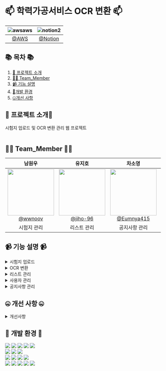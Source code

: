 
#  📫 학력가공서비스 OCR 변환 📫



<!--![256컬러](https://github.com/NovTeamProject/Team_Project/assets/145524959/3298851f-7534-4304-99b3-55106605b887)-->


<div>


| **![awsaws](https://github.com/NovTeamProject/Team_Project/assets/145963611/c33a2433-81d8-4137-88d6-c7c7c350a030)**  | **![notion2](https://github.com/NovTeamProject/Team_Project/assets/145963611/8e1e720e-e202-4ad8-9767-0befe6dcf529)** |
| :------: |  :------: |
|  [@AWS](http://13.209.215.81:8080/member/loginForm)  |   [@Notion](https://wonderful-shallot-eed.notion.site/TEAM-PROJECT-420fcc33d40f44b1bd7bcd5f0aede7c9)  |  

</div>

## 📚 목차 📚

01. [📖 프로젝트 소개](#-프로젝트-소개)
02. [🙋‍♀️ Team_Member](#%EF%B8%8F-team_member-%EF%B8%8F)
03. [📹 기능 설명](#-기능-설명-)
04. [🔨개발 환경](#-개발-환경-)
05. [🤐개선 사항](#-개선-사항-)


## 📖 프로젝트 소개📖

 시험지 업로드 및 OCR 변환 관리 웹 프로젝트 <br><br>

## 🙋‍♀️ Team_Member 🙋‍♀️

<div>

| **남원우** | **유지호** | **차소영** | **최영주** | **최지혜** | 
| :------: |  :------: | :------: | :------: | :------: | 
| [<img src="https://avatars.githubusercontent.com/u/145524959?v=4" height=150 width=150> <br/> @wwnoov](https://github.com/wwnoov) |[<img src="https://avatars.githubusercontent.com/u/145963790?v=4" height=150 width=150> <br/> @jiho-96](https://github.com/jiho-96)|[<img src="https://avatars.githubusercontent.com/u/145963611?v=4" height=150 width=150> <br/> @Eumnya415](https://github.com/Eumnya415)|[<img src="https://avatars.githubusercontent.com/u/108727190?v=4" height=150 width=150> <br/> @cyj083386](https://github.com/cyj083386)| [<img src="https://avatars.githubusercontent.com/u/145963612?v=4" height=150 width=150> <br/> @jyeeeh](https://github.com/jyeeeh) |
|시험지 관리 |리스트 관리 |공지사항 관리|OCR 기능 |사용자 관리| 

</div>



## 📹 기능 설명 📹

<details><summary>시험지 업로드</summary> 
<br/>
- 시험지등록


https://github.com/Bulsajo-project/OCRPlatform/assets/145524959/5893ba67-85f4-4947-913d-71e1f6f3e641


- 시험지 수정


https://github.com/Bulsajo-project/OCRPlatform/assets/145524959/9b38c373-2997-4c29-b488-94f1bcc98d11


- OCR작업중
 

https://github.com/Bulsajo-project/OCRPlatform/assets/145524959/76e2d57d-2e2d-40eb-982c-35bcf125cc4f


</details>

<details><summary>OCR 변환</summary>
<br/>
![Untitled](https://prod-files-secure.s3.us-west-2.amazonaws.com/27608227-45fe-4378-a4b3-624d8f797bcc/1db15f61-2867-47a3-b702-979bbf98c5d3/Untitled.png)
 
### 1.  PDF 뷰어 기능
         1. PDF 시험지 파일 시험지 미리보기 로드
         2. 페이지 이동 가능
         3. 확대, 축소 가능

<br>
<br>
<br>
![Untitled](https://prod-files-secure.s3.us-west-2.amazonaws.com/27608227-45fe-4378-a4b3-624d8f797bcc/98188ec6-ffb0-4665-a557-ba9136320bc6/Untitled.png)

### 2. 이미지 캡쳐기능
    1. 캡쳐시작시  dim 처리
    2. 마우스 UP시 우측 목록에 이미지 추가됨


<br>
<br>
<br>
![Untitled](https://prod-files-secure.s3.us-west-2.amazonaws.com/27608227-45fe-4378-a4b3-624d8f797bcc/39915b58-1188-47ad-b43a-b441a0e9f6fd/Untitled.png)

### 3. 수식제외 텍스트 인식
    1. 수학과목이 아닌경우, 텍스트를 인식, 결과가 병합되어 하단 출력
    2. 각 이미지별 OCR 대상 여부 지정가능
    3. 결과 편집가능

<br>
<br>
<br>
![Untitled](https://prod-files-secure.s3.us-west-2.amazonaws.com/27608227-45fe-4378-a4b3-624d8f797bcc/09a6ae7e-80e0-4027-b6ee-65f2b0dc8a2a/Untitled.png)

### 4. 수식포함 텍스트 인식
    1. 수학 과목인 경우, 수식을 인식, 결과가 병합되어 하단 출력
    2. 각 이미지별 OCR 대상 여부 지정가능
    3. 결과 편집가능


<br>
<br>
<br>
</details>
 
<details><summary>리스트 관리</summary>
<br/>

 
</details>


<details><summary>사용자 관리</summary>
<br/>

1. [시스템관리 - 사용자관리] 사이트를 이용할 수 있는 계정을 관리할 수 있습니다.

 총괄관리자만 관리가능하며 [소속부서/이름/아이디/권한/사용기간/계정상태]를 확인할 수 있습니다.

![Untitled (1)](https://github.com/Bulsajo-project/OCRPlatformPublic/assets/145963612/758d2b7e-08a0-4f24-9fb5-cf1c737b5219)

1. **계정 추가**

[추가] 버튼을 클릭하면 1개의 계정을 추가할 수 있습니다.

[소속부서/이름/아이디/권한/사용기간] 은 필수로 입력해야합니다.

- 이름 : 공백/특수문자/숫자를 제외한 2~8자리
- 아이디 : 공백제외 알파벳 대소문자/숫자 3~10자리
- 사용기간 : 종료일이 시작일보다 이전일 수 없음

 사용기간은 시작일은 오늘날짜로 종료일은 오늘날짜보다 1년 뒤로 자동설정 되어있습니다.

![Untitled (2)](https://github.com/Bulsajo-project/OCRPlatformPublic/assets/145963612/f1943aa5-fc9b-4b94-919b-465e00a7aac4)

1. **비밀번호 초기화**

비밀번호 초기화 버튼 클릭 시 비밀번호 초기화 alert이 발생됩니다.

해당 계정의 비밀번호는 아이디와 동일하게 설정됩니다.

![Untitled (3)](https://github.com/Bulsajo-project/OCRPlatformPublic/assets/145963612/ca14bae0-45ca-4bce-8896-9e894c979a18)

1. **계정 삭제** 

관리-삭제 버튼 클릭 시 계정상태가 비활성화로 변경되며 해당 계정은 로그인이 불가합니다.

![Untitled (4)](https://github.com/Bulsajo-project/OCRPlatformPublic/assets/145963612/2d7c2b95-ae78-4622-8cfe-09ebc892fe2e)

1. **계정 검색**

검색조건은 [이름/아이디] 2개로 나뉘어져있으며 검색 시 해당하는 계정 리스트만 확인이 가능합니다.

![Untitled (5)](https://github.com/Bulsajo-project/OCRPlatformPublic/assets/145963612/4f88327e-27d7-4971-85cd-24ea4319af7c)


</details>


<details><summary>공지사항 관리</summary>
<br/>
 
### 1. 게시글 작성
 
![스크린샷 2024-03-23 212756](https://github.com/Bulsajo-project/OCRPlatform/assets/145963611/b9596187-405d-477d-a4ca-fcbd0c2d77da)

* 오직 '총괄 관리자' 만이 게시글 작성 권한을 가집니다.
* 제목은 50자 이내, 내용은 500자 이내로 작성이 가능합니다.

<br>
<br>
<br>

### 2. 게시글 목록 보기

![스크린샷 2024-03-24 221637](https://github.com/Bulsajo-project/OCRPlatform/assets/145963611/51db2346-f52c-417b-b818-200541fe18b3)

* 게시판 목록은 모든 권한의 사용자가 접근 가능합니다.
* '글쓰기' 기능은 '총괄 관리자'로 로그인 했을 시에만 접근 가능합니다.
* 목록은 한 페이지당 10개의 게시글을 표시하는 페이징 기능이 있습니다.
* 게시글을 클릭하면 상세보기 창으로 이동합니다.

<br>
<br>

![스크린샷 2024-03-22 211526](https://github.com/Bulsajo-project/OCRPlatform/assets/145963611/9ae1540c-f13c-410c-a8c0-d87d4c5fff7c)

* 등록된 게시물이 없으면 문구가 표시됩니다.

<br>
<br>
<br>

### 3. 게시글 상세보기 및 수정, 삭제

![스크린샷 2024-03-23 212810](https://github.com/Bulsajo-project/OCRPlatform/assets/145963611/4ae47db9-5dc7-4408-bde8-8563574b9526)

* 상세 보기 시 '수정', '삭제' 기능은 '총괄 관리자'로 로그인 했을 시에만 접근 가능합니다.
* '수정', '삭제', '목록' 버튼을 누르면 'alert' 팝업이 표시됩니다.

<br>
<br>
<br>

 
### 4. 게시글 검색 기능

![2024-03-23 21 29 21](https://github.com/Bulsajo-project/OCRPlatform/assets/145963611/4b905493-6555-4542-818b-063d37b27559)

* 사용자는 '전체', '제목', '내용'의 세 가지의 조건 중 선택하여 키워드를 입력해서 검색할 수 있습니다.

<br>
<br>

![스크린샷 2024-03-24 234532](https://github.com/Bulsajo-project/OCRPlatform/assets/145963611/bdd7d5f8-513e-458d-8667-742345a9b3f2)

* 검색 시 키워드에 맞는 게시물이 없으면 목록에 알림 문구가 표시됩니다.

<br>
<br>
<br>

</details>





## 🤐 개선 사항 🤐

<details><summary>개선사항</summary>
<br/>



</details>

## 🔨 개발 환경 🔨
<div>
<img src="https://img.shields.io/badge/JAVA-C01818?style=flat-square&logo=coffeescript&logoColor=white" />
<img src="https://img.shields.io/badge/HTML5-E34F26?style=flat-square&logo=HTML5&logoColor=fff"/>
<img src="https://img.shields.io/badge/JavaScript-F7DF1E?style=flat-square&logo=JavaScript&logoColor=000"/>
<img src="https://img.shields.io/badge/spring-6DB33F?style=flat&logo=spring&logoColor=white" />
<img src="https://img.shields.io/badge/Springboot-6DB33F?style=flat&logo=springboot&logoColor=white"/>	
<br>  
<img src="https://img.shields.io/badge/amazonaws-232F3E?style=flat-square&logo=amazonaws&logoColor=white" />
<img src="https://img.shields.io/badge/amazonrds-527FFF?style=flat-square&logo=amazonrds&logoColor=white" />
<img src="https://img.shields.io/badge/amazonec2-FF9900?style=flat-square&logo=amazonec2&logoColor=white" />

<br>
<img src="https://img.shields.io/badge/jquery-0769AD?style=flat&logo=jquery&logoColor=white"/>
<img src="https://img.shields.io/badge/CSS3-1572B6?style=flat-square&logo=CSS3&logoColor=fff"/>
<img src="https://img.shields.io/badge/MariaDB-003545?style=flat&logo=MariaDB&logoColor=white" />
<img src="https://img.shields.io/badge/Mybatis-000000?style=flat&logo=Fluentd&logoColor=white"/>
<br>

<img src="https://img.shields.io/badge/IntelliJ-000000?style=flat-square&logo=intellijidea&logoColor=white" />
<img src="https://img.shields.io/badge/Slack-4A154B?style=flat-square&logo=slack&logoColor=white" />
<img src="https://img.shields.io/badge/notion-000000?style=flat-square&logo=notion&logoColor=blue" />  
<img src="https://img.shields.io/badge/GitHub-181717?style=flat-square&logo=GitHub&logoColor=white" />
<img src="https://img.shields.io/badge/Git-F05032?style=flat-square&logo=git&logoColor=white" />

</div>



